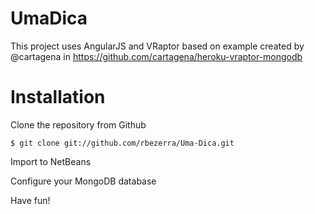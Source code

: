 # UmaDica

This project uses AngularJS and VRaptor based on example created by @cartagena in https://github.com/cartagena/heroku-vraptor-mongodb

Installation
============

Clone the repository from Github

    $ git clone git://github.com/rbezerra/Uma-Dica.git
    
Import to NetBeans

Configure your MongoDB database

Have fun!


